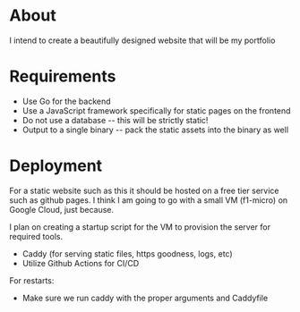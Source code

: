 # About

I intend to create a beautifully designed website that will be my portfolio

# Requirements

- Use Go for the backend
- Use a JavaScript framework specifically for static pages on the frontend
- Do not use a database -- this will be strictly static!
- Output to a single binary -- pack the static assets into the binary as well

# Deployment

For a static website such as this it should be hosted on a free tier service such as github pages. I think I am going to go with a small VM (f1-micro) on Google Cloud, just because.

I plan on creating a startup script for the VM to provision the server for required tools.

- Caddy (for serving static files, https goodness, logs, etc)
- Utilize Github Actions for CI/CD

For restarts:

- Make sure we run caddy with the proper arguments and Caddyfile